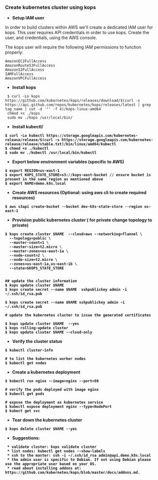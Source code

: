 

### Create kubernetes cluster using kops

- <b>Setup IAM user </b>

In order to build clusters within AWS we'll create a dedicated IAM user for kops. This user requires API credentials in order to use kops. Create the user, and credentials, using the AWS console.

The kops user will require the following IAM permissions to function properly:

```
AmazonEC2FullAccess
AmazonRoute53FullAccess
AmazonS3FullAccess
IAMFullAccess
AmazonVPCFullAccess
```

- <b>Install kops</b>
```
 $ curl -Lo kops https://github.com/kubernetes/kops/releases/download/$(curl -s https://api.github.com/repos/kubernetes/kops/releases/latest | grep tag_name | cut -d '"' -f 4)/kops-linux-amd64
 chmod +x ./kops
 sudo mv ./kops /usr/local/bin/
```

- <b>Install kubectl/<b>
```
$ curl -Lo kubectl https://storage.googleapis.com/kubernetes-release/release/$(curl -s https://storage.googleapis.com/kubernetes-release/release/stable.txt)/bin/linux/amd64/kubectl
$ chmod +x ./kubectl
$ sudo mv ./kubectl /usr/local/bin/kubectl
```

- Export below environment variables (specific to AWS)

```
$ export REGION=us-east-1
$ export KOPS_STATE_STORE=s3://kops-east-bucket // ensure bucket is present in the same region as mentioned above
$ export NAME=demo.k8s.local
```

- Create AWS resources (Optional: using aws cli to create required resources)

```
$ aws s3api create-bucket --bucket dev-k8s-state-store --region us-east-1
```

- Provision public kubernetes cluster ( for private change topology to private)

```
$ kops create cluster $NAME  --cloud=aws --networking=flannel \
  --topology=public \
  --master-count=1 \
  --master-size=t2.micro \
  --master-zones=us-east-1a \
  --node-count=2 \
  --node-size=t2.micro \
  --zones=us-east-1a,us-east-1b \
  --state=$KOPS_STATE_STORE


## update the cluster information
$ kops update cluster $NAME 
$ kops create secret --name $NAME  sshpublickey admin -i ~/.ssh/id_rsa.pub

$ kops create secret --name $NAME sshpublickey admin -i ~/.ssh/id_rsa.pub

# update the kubernetes cluster to issue the generated certificates

$ kops update cluster $NAME  --yes
$ kops rolling-update cluster
$ kops update clsuter $NAME --cloud-only
```
- Verify the cluster status

```
$ kubectl cluster-info

# to list the kubernetes worker nodes
$ kubectl get nodes
```

- Create a kubernetes deployment
```
$ kubectl run nginx --image=nginx --port=80

# verify the pods deployed with image nginx
$ kubectl get pods

# expose the deployment as kubernetes service
$ kubectl expose deployment nginx --type=NodePort
$ kubect get svc
```

- Tear down the kubernetes cluster
```
$ kops delete cluster $NAME --yes
```

- Suggestions:

```
 * validate cluster: kops validate cluster
 * list nodes: kubectl get nodes --show-labels
 * ssh to the master: ssh -i ~/.ssh/id_rsa admin@api.demo.k8s.local
 * the admin user is specific to Debian. If not using Debian please use the appropriate user based on your OS.
 * read about installing addons at: https://github.com/kubernetes/kops/blob/master/docs/addons.md.
```
